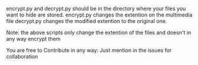 encrypt.py and decrypt.py should be in the directory where your files you want to hide are stored.
encrypt.py changes the extention on the multimedia file
decrypt.py changes the modified extention to the original one.

Note: the above scripts only change the extention of the files and doesn't in any way encrypt them

You are free to Contribute in any way:
Just mention in the issues for collaboration
